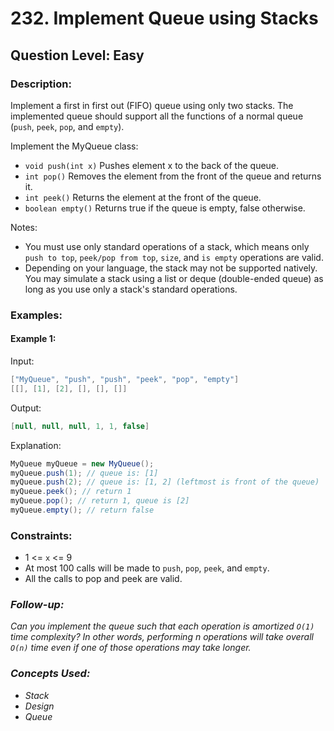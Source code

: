 # 232. Implement Queue using Stacks
## Question Level: Easy
### Description:
Implement a first in first out (FIFO) queue using only two stacks. The implemented queue should support all the functions of a normal queue (`push`, `peek`, `pop`, and `empty`).

Implement the MyQueue class:
- `void push(int x)` Pushes element x to the back of the queue.
- `int pop()` Removes the element from the front of the queue and returns it.
- `int peek()` Returns the element at the front of the queue.
- `boolean empty()` Returns true if the queue is empty, false otherwise.

Notes:  
- You must use only standard operations of a stack, which means only `push to top`, `peek/pop from top`, `size`, and `is empty` operations are valid.
- Depending on your language, the stack may not be supported natively. You may simulate a stack using a list or deque (double-ended queue) as long as you use only a stack's standard operations.

### Examples:
#### Example 1:

Input:
```Java
["MyQueue", "push", "push", "peek", "pop", "empty"]
[[], [1], [2], [], [], []]
```
Output:
```Java
[null, null, null, 1, 1, false]
```

Explanation:
```Java
MyQueue myQueue = new MyQueue();
myQueue.push(1); // queue is: [1]
myQueue.push(2); // queue is: [1, 2] (leftmost is front of the queue)
myQueue.peek(); // return 1
myQueue.pop(); // return 1, queue is [2]
myQueue.empty(); // return false
```

### Constraints:

- 1 <= `x` <= 9
- At most 100 calls will be made to `push`, `pop`, `peek`, and `empty`.
- All the calls to pop and peek are valid.

### <i>Follow-up: 
Can you implement the queue such that each operation is amortized `O(1)` time complexity? In other words, performing n operations will take overall `O(n)` time even if one of those operations may take longer.

### Concepts Used:
- Stack
- Design
- Queue</i>